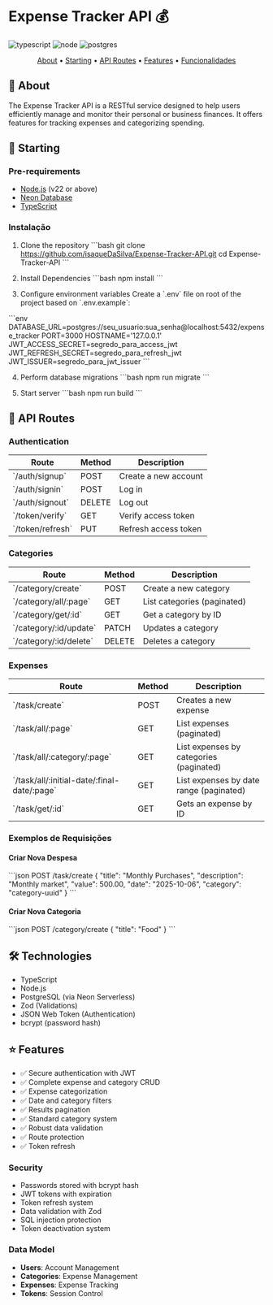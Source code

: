 # Expense Tracker API 💰

![typescript][TYPESCRIPT__BADGE]
![node][NODE__BADGE]
![postgres][POSTGRES__BADGE]

[TYPESCRIPT__BADGE]: https://img.shields.io/badge/typescript-D4FAFF?style=for-the-badge&logo=typescript
[NODE__BADGE]: https://img.shields.io/badge/Node.js-43853D?style=for-the-badge&logo=node.js&logoColor=white
[POSTGRES__BADGE]: https://img.shields.io/badge/PostgreSQL-316192?style=for-the-badge&logo=postgresql&logoColor=white

<p align="center">
 <a href="#about">About</a> • 
 <a href="#started">Starting</a> • 
 <a href="#routes"> API Routes</a> •
 <a href="#tech">Features</a> •
 <a href="#features">Funcionalidades</a>
</p>

<h2 id="about">📌 About</h2>

The Expense Tracker API is a RESTful service designed to help users efficiently manage and monitor their personal or business finances. It offers features for tracking expenses and categorizing spending.

<h2 id="started">🚀 Starting</h2>

### Pre-requirements

- [Node.js](https://nodejs.org/) (v22 or above)
- [Neon Database](https://neon.com)
- [TypeScript](https://www.typescriptlang.org/)

### Instalação

1. Clone the repository
\`\`\`bash
git clone https://github.com/isaqueDaSilva/Expense-Tracker-API.git
cd Expense-Tracker-API
\`\`\`

2. Install Dependencies
\`\`\`bash
npm install
\`\`\`

3. Configure environment variables
Create a \`.env\` file on root of the project based on \`.env.example\`:

\`\`\`env
DATABASE_URL=postgres://seu_usuario:sua_senha@localhost:5432/expense_tracker
PORT=3000
HOSTNAME='127.0.0.1'
JWT_ACCESS_SECRET=segredo_para_access_jwt
JWT_REFRESH_SECRET=segredo_para_refresh_jwt
JWT_ISSUER=segredo_para_jwt_issuer
\`\`\`

4. Perform database migrations
\`\`\`bash
npm run migrate
\`\`\`

5. Start server
\`\`\`bash
npm run build
\`\`\`

<h2 id="routes">📍 API Routes</h2>

### Authentication

| Route | Method | Description |
|------|--------|-----------|
| \`/auth/signup\` | POST | Create a new account |
| \`/auth/signin\` | POST | Log in |
| \`/auth/signout\` | DELETE | Log out |
| \`/token/verify\` | GET | Verify access token |
| \`/token/refresh\` | PUT | Refresh access token |

### Categories

| Route | Method | Description |
|------|--------|-----------|
| \`/category/create\` | POST | Create a new category |
| \`/category/all/:page\` | GET | List categories (paginated) |
| \`/category/get/:id\` | GET | Get a category by ID |
| \`/category/:id/update\` | PATCH | Updates a category |
| \`/category/:id/delete\` | DELETE | Deletes a category |

### Expenses

| Route | Method | Description |
|------|--------|-----------|
| \`/task/create\` | POST | Creates a new expense |
| \`/task/all/:page\` | GET | List expenses (paginated) |
| \`/task/all/:category/:page\` | GET | List expenses by categories (paginated) |
| \`/task/all/:initial-date/:final-date/:page\` | GET | List expenses by date range (paginated) |
| \`/task/get/:id\` | GET | Gets an expense by ID |

<h3>Exemplos de Requisições</h3>

#### Criar Nova Despesa
\`\`\`json
POST /task/create
{
    "title": "Monthly Purchases",
    "description": "Monthly market",
    "value": 500.00,
    "date": "2025-10-06",
    "category": "category-uuid"
}
\`\`\`

#### Criar Nova Categoria
\`\`\`json
POST /category/create
{
    "title": "Food"
}
\`\`\`

<h2 id="tech">🛠 Technologies</h2>

- TypeScript
- Node.js
- PostgreSQL (via Neon Serverless)
- Zod (Validations)
- JSON Web Token (Authentication)
- bcrypt (password hash)

<h2 id="features">⭐ Features</h2>

- ✅ Secure authentication with JWT
- ✅ Complete expense and category CRUD
- ✅ Expense categorization
- ✅ Date and category filters
- ✅ Results pagination
- ✅ Standard category system
- ✅ Robust data validation
- ✅ Route protection
- ✅ Token refresh

### Security

- Passwords stored with bcrypt hash
- JWT tokens with expiration
- Token refresh system
- Data validation with Zod
- SQL injection protection
- Token deactivation system

### Data Model

- **Users**: Account Management
- **Categories**: Expense Management
- **Expenses**: Expense Tracking
- **Tokens**: Session Control
